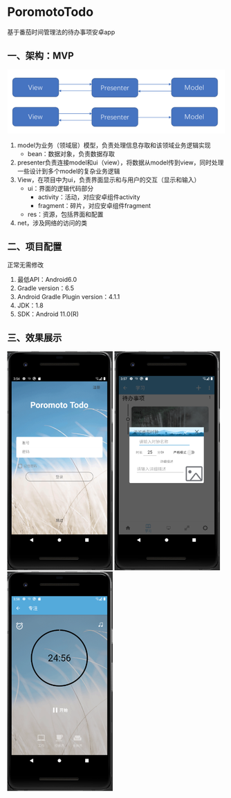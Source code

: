 # PoromotoTodo

基于番茄时间管理法的待办事项安卓app

## 一、架构：MVP

![](./pic/1645b738c9d09633.png)

1. model为业务（领域层）模型，负责处理信息存取和该领域业务逻辑实现
   - bean：数据对象，负责数据存取
2. presenter负责连接model和ui（view），将数据从model传到view，同时处理一些设计到多个model的复杂业务逻辑
3. View，在项目中为ui，负责界面显示和与用户的交互（显示和输入）
   - ui：界面的逻辑代码部分
     - activity：活动，对应安卓组件activity
     - fragment：碎片，对应安卓组件fragment
   - res：资源，包括界面和配置
4. net，涉及网络的访问的类



## 二、项目配置

正常无需修改

1. 最低API：Android6.0
2. Gradle version：6.5
3. Android Gradle Plugin version：4.1.1
4. JDK：1.8
5. SDK：Android 11.0(R)



## 三、效果展示

<img src=".\pic\login.PNG" alt="login" style="zoom:60%;" />

<img src=".\pic\makeClock.PNG" alt="makeClock" style="zoom:60%;" />

<img src=".\pic\clock.PNG" alt="clock" style="zoom:60%;" />